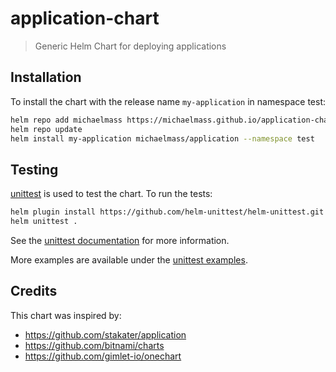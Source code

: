 # application-chart
> Generic Helm Chart for deploying applications

## Installation

To install the chart with the release name `my-application` in namespace test:

```bash
helm repo add michaelmass https://michaelmass.github.io/application-chart
helm repo update
helm install my-application michaelmass/application --namespace test
```

## Testing

[unittest](https://github.com/helm-unittest) is used to test the chart. To run the tests:

```bash
helm plugin install https://github.com/helm-unittest/helm-unittest.git
helm unittest .
```

See the [unittest documentation](https://github.com/helm-unittest/helm-unittest/blob/main/DOCUMENT.md) for more information.

More examples are available under the [unittest examples](https://github.com/helm-unittest/helm-unittest/tree/main/test/data).

## Credits

This chart was inspired by:
- https://github.com/stakater/application
- https://github.com/bitnami/charts
- https://github.com/gimlet-io/onechart
